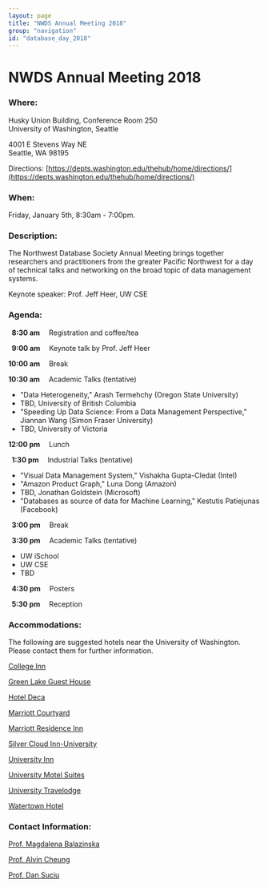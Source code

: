 ```yaml
---
layout: page
title: "NWDS Annual Meeting 2018"
group: "navigation"
id: "database_day_2018"
---
```


# NWDS Annual Meeting 2018

### **Where**: 

Husky Union Building, Conference Room 250  
University of Washington, Seattle

4001 E Stevens Way NE  
Seattle, WA 98195

Directions: [https://depts.washington.edu/thehub/home/directions/](https://depts.washington.edu/thehub/home/directions/)

### **When**: 

Friday, January 5th, 8:30am - 7:00pm.

### **Description**:

The Northwest Database Society Annual Meeting brings together researchers and practitioners from the greater Pacific Northwest for a day of technical talks and networking on the broad topic of data management systems.

Keynote speaker: Prof. Jeff Heer, UW CSE

### **Agenda**:


**&nbsp;&nbsp;8:30 am&emsp;** Registration and coffee/tea

**&nbsp;&nbsp;9:00 am&emsp;** Keynote talk by Prof. Jeff Heer

**10:00 am&emsp;** Break

**10:30 am&emsp;** Academic Talks (tentative)

* "Data Heterogeneity," Arash Termehchy (Oregon State University)
* TBD, University of British Columbia
* "Speeding Up Data Science: From a Data Management Perspective," Jiannan Wang (Simon Fraser University)
* TBD, University of Victoria


**12:00 pm&emsp;** Lunch

**&nbsp;&nbsp;1:30 pm&emsp;** Industrial Talks (tentative)

* "Visual Data Management System," Vishakha Gupta-Cledat (Intel)
* "Amazon Product Graph," Luna Dong (Amazon)
* TBD, Jonathan Goldstein (Microsoft)
* "Databases as source of data for Machine Learning," Kestutis Patiejunas (Facebook)

**&nbsp;&nbsp;3:00 pm&emsp;** Break

**&nbsp;&nbsp;3:30 pm&emsp;** Academic Talks (tentative)

* UW iSchool
* UW CSE
* TBD

**&nbsp;&nbsp;4:30 pm&emsp;** Posters

**&nbsp;&nbsp;5:30 pm&emsp;** Reception

### **Accommodations**:

The following are suggested hotels near the University of Washington.  
Please contact them for further information.

[College Inn](http://www.collegeinnseattle.com/)

[Green Lake Guest House](https://www.greenlakeguesthouse.com/)

[Hotel Deca](http://www.hoteldeca.com/)

[Marriott Courtyard](http://www.marriott.com/hotels/travel/seacd-courtyard-seattle-downtown-lake-union/)

[Marriott Residence Inn](http://www.marriott.com/hotels/travel/seaud-residence-inn-seattle-university-district/)

[Silver Cloud Inn-University](https://www.silvercloud.com/university/)

[University Inn](http://www.universityinnseattle.com/)

[University Motel Suites](http://www.universitymotelsuites.com/)

[University Travelodge](http://www.travelodgeseattleuniversity.com/)

[Watertown Hotel](http://www.watertownseattle.com/)

### **Contact Information**:

[Prof. Magdalena Balazinska](https://www.cs.washington.edu/people/faculty/magda)

[Prof. Alvin Cheung](https://homes.cs.washington.edu/~akcheung/)

[Prof. Dan Suciu](https://homes.cs.washington.edu/~suciu/)
